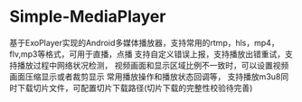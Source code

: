 # Simple-MediaPlayer
基于ExoPlayer实现的Android多媒体播放器，支持常用的rtmp，hls，mp4，flv,mp3等格式，可用于直播，点播
支持自定义错误上报，支持播放出错重试，支持播放过程中网络状况检测，
视频画面和显示区域比例不一致时，可以设置视频画面压缩显示或者裁剪显示
常用播放操作和播放状态回调等，
支持播放m3u8同时下载切片文件，可配置切片下载路径(切片下载的完整性校验待完善)

